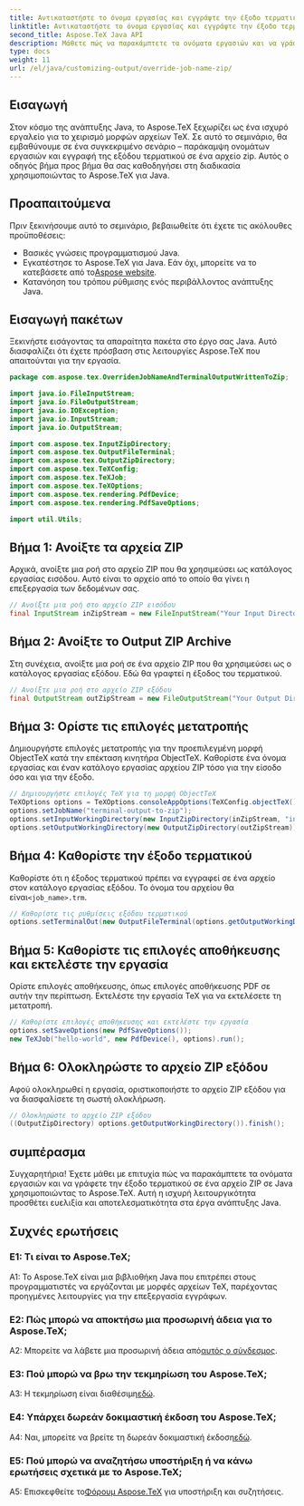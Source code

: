 ```yaml
---
title: Αντικαταστήστε το όνομα εργασίας και εγγράψτε την έξοδο τερματικού στο Zip σε Java
linktitle: Αντικαταστήστε το όνομα εργασίας και εγγράψτε την έξοδο τερματικού στο Zip σε Java
second_title: Aspose.TeX Java API
description: Μάθετε πώς να παρακάμπτετε τα ονόματα εργασιών και να γράφετε την έξοδο τερματικού σε ZIP σε Java με το Aspose.TeX. Ένα ολοκληρωμένο σεμινάριο για προγραμματιστές Java.
type: docs
weight: 11
url: /el/java/customizing-output/override-job-name-zip/
---
```

## Εισαγωγή

Στον κόσμο της ανάπτυξης Java, το Aspose.TeX ξεχωρίζει ως ένα ισχυρό εργαλείο για το χειρισμό μορφών αρχείων TeX. Σε αυτό το σεμινάριο, θα εμβαθύνουμε σε ένα συγκεκριμένο σενάριο – παράκαμψη ονομάτων εργασιών και εγγραφή της εξόδου τερματικού σε ένα αρχείο zip. Αυτός ο οδηγός βήμα προς βήμα θα σας καθοδηγήσει στη διαδικασία χρησιμοποιώντας το Aspose.TeX για Java.

## Προαπαιτούμενα

Πριν ξεκινήσουμε αυτό το σεμινάριο, βεβαιωθείτε ότι έχετε τις ακόλουθες προϋποθέσεις:
- Βασικές γνώσεις προγραμματισμού Java.
-  Εγκατέστησε το Aspose.TeX για Java. Εάν όχι, μπορείτε να το κατεβάσετε από το[Aspose website](https://releases.aspose.com/tex/java/).
- Κατανόηση του τρόπου ρύθμισης ενός περιβάλλοντος ανάπτυξης Java.

## Εισαγωγή πακέτων

Ξεκινήστε εισάγοντας τα απαραίτητα πακέτα στο έργο σας Java. Αυτό διασφαλίζει ότι έχετε πρόσβαση στις λειτουργίες Aspose.TeX που απαιτούνται για την εργασία.

```java
package com.aspose.tex.OverridenJobNameAndTerminalOutputWrittenToZip;

import java.io.FileInputStream;
import java.io.FileOutputStream;
import java.io.IOException;
import java.io.InputStream;
import java.io.OutputStream;

import com.aspose.tex.InputZipDirectory;
import com.aspose.tex.OutputFileTerminal;
import com.aspose.tex.OutputZipDirectory;
import com.aspose.tex.TeXConfig;
import com.aspose.tex.TeXJob;
import com.aspose.tex.TeXOptions;
import com.aspose.tex.rendering.PdfDevice;
import com.aspose.tex.rendering.PdfSaveOptions;

import util.Utils;
```

## Βήμα 1: Ανοίξτε τα αρχεία ZIP

Αρχικά, ανοίξτε μια ροή στο αρχείο ZIP που θα χρησιμεύσει ως κατάλογος εργασίας εισόδου. Αυτό είναι το αρχείο από το οποίο θα γίνει η επεξεργασία των δεδομένων σας.

```java
// Ανοίξτε μια ροή στο αρχείο ZIP εισόδου
final InputStream inZipStream = new FileInputStream("Your Input Directory" + "zip-in.zip");
```

## Βήμα 2: Ανοίξτε το Output ZIP Archive

Στη συνέχεια, ανοίξτε μια ροή σε ένα αρχείο ZIP που θα χρησιμεύσει ως ο κατάλογος εργασίας εξόδου. Εδώ θα γραφτεί η έξοδος του τερματικού.

```java
// Ανοίξτε μια ροή στο αρχείο ZIP εξόδου
final OutputStream outZipStream = new FileOutputStream("Your Output Directory" + "terminal-out-to-zip.zip");
```

## Βήμα 3: Ορίστε τις επιλογές μετατροπής

Δημιουργήστε επιλογές μετατροπής για την προεπιλεγμένη μορφή ObjectTeX κατά την επέκταση κινητήρα ObjectTeX. Καθορίστε ένα όνομα εργασίας και έναν κατάλογο εργασίας αρχείου ZIP τόσο για την είσοδο όσο και για την έξοδο.

```java
// Δημιουργήστε επιλογές TeX για τη μορφή ObjectTeX
TeXOptions options = TeXOptions.consoleAppOptions(TeXConfig.objectTeX());
options.setJobName("terminal-output-to-zip");
options.setInputWorkingDirectory(new InputZipDirectory(inZipStream, "in"));
options.setOutputWorkingDirectory(new OutputZipDirectory(outZipStream));
```

## Βήμα 4: Καθορίστε την έξοδο τερματικού

 Καθορίστε ότι η έξοδος τερματικού πρέπει να εγγραφεί σε ένα αρχείο στον κατάλογο εργασίας εξόδου. Το όνομα του αρχείου θα είναι`<job_name>.trm`.

```java
// Καθορίστε τις ρυθμίσεις εξόδου τερματικού
options.setTerminalOut(new OutputFileTerminal(options.getOutputWorkingDirectory()));
```

## Βήμα 5: Καθορίστε τις επιλογές αποθήκευσης και εκτελέστε την εργασία

Ορίστε επιλογές αποθήκευσης, όπως επιλογές αποθήκευσης PDF σε αυτήν την περίπτωση. Εκτελέστε την εργασία TeX για να εκτελέσετε τη μετατροπή.

```java
// Καθορίστε επιλογές αποθήκευσης και εκτελέστε την εργασία
options.setSaveOptions(new PdfSaveOptions());
new TeXJob("hello-world", new PdfDevice(), options).run();
```

## Βήμα 6: Ολοκληρώστε το αρχείο ZIP εξόδου

Αφού ολοκληρωθεί η εργασία, οριστικοποιήστε το αρχείο ZIP εξόδου για να διασφαλίσετε τη σωστή ολοκλήρωση.

```java
// Ολοκληρώστε το αρχείο ZIP εξόδου
((OutputZipDirectory) options.getOutputWorkingDirectory()).finish();
```

## συμπέρασμα

Συγχαρητήρια! Έχετε μάθει με επιτυχία πώς να παρακάμπτετε τα ονόματα εργασιών και να γράφετε την έξοδο τερματικού σε ένα αρχείο ZIP σε Java χρησιμοποιώντας το Aspose.TeX. Αυτή η ισχυρή λειτουργικότητα προσθέτει ευελιξία και αποτελεσματικότητα στα έργα ανάπτυξης Java.

## Συχνές ερωτήσεις

### Ε1: Τι είναι το Aspose.TeX;

A1: Το Aspose.TeX είναι μια βιβλιοθήκη Java που επιτρέπει στους προγραμματιστές να εργάζονται με μορφές αρχείων TeX, παρέχοντας προηγμένες λειτουργίες για την επεξεργασία εγγράφων.

### Ε2: Πώς μπορώ να αποκτήσω μια προσωρινή άδεια για το Aspose.TeX;

 A2: Μπορείτε να λάβετε μια προσωρινή άδεια από[αυτός ο σύνδεσμος](https://purchase.aspose.com/temporary-license/).

### Ε3: Πού μπορώ να βρω την τεκμηρίωση του Aspose.TeX;

 A3: Η τεκμηρίωση είναι διαθέσιμη[εδώ](https://reference.aspose.com/tex/java/).

### Ε4: Υπάρχει δωρεάν δοκιμαστική έκδοση του Aspose.TeX;

 A4: Ναι, μπορείτε να βρείτε τη δωρεάν δοκιμαστική έκδοση[εδώ](https://releases.aspose.com/).

### Ε5: Πού μπορώ να αναζητήσω υποστήριξη ή να κάνω ερωτήσεις σχετικά με το Aspose.TeX;

 A5: Επισκεφθείτε το[Φόρουμ Aspose.TeX](https://forum.aspose.com/c/tex/47) για υποστήριξη και συζητήσεις.
